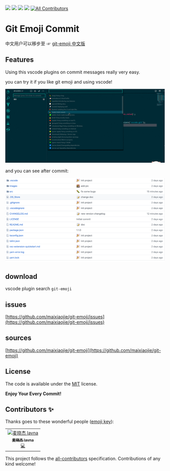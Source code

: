 [![](https://vsmarketplacebadge.apphb.com/version/maixiaojie.git-emoji.svg)](https://marketplace.visualstudio.com/items?itemName=maixiaojie.git-emoji)  [![](https://vsmarketplacebadge.apphb.com/installs/maixiaojie.git-emoji.svg)](https://marketplace.visualstudio.com/items?itemName=maixiaojie.git-emoji)  [![](https://vsmarketplacebadge.apphb.com/downloads/maixiaojie.git-emoji.svg)](https://marketplace.visualstudio.com/items?itemName=maixiaojie.git-emoji)  [![](https://vsmarketplacebadge.apphb.com/rating/maixiaojie.git-emoji.svg)](https://marketplace.visualstudio.com/items?itemName=maixiaojie.git-emoji)
[![All Contributors](https://img.shields.io/badge/all_contributors-2-orange.svg?style=flat-square)](#contributors)




# Git Emoji Commit

中文用户可以移步至 ☞ [git-emoji 中文版](https://github.com/maixiaojie/git-emoji-zh)

## Features

Using this vscode plugins on commit messages really very easy.

you can try it if you like git emoji and using vscode!


![](images/features_es.gif)

and you can see after commit:

![](images/feature_main_rs.png)

## download

vscode plugin search `git-emoji`

## issues

[https://github.com/maixiaojie/git-emoji/issues](https://github.com/maixiaojie/git-emoji/issues)

## sources

[https://github.com/maixiaojie/git-emoji](https://github.com/maixiaojie/git-emoji)

## License

The code is available under the [MIT](https://github.com/maixiaojie/git-emoji/blob/master/LICENSE) license.

**Enjoy Your Every Commit!**


## Contributors ✨

Thanks goes to these wonderful people ([emoji key](https://allcontributors.org/docs/en/emoji-key)):

<!-- ALL-CONTRIBUTORS-LIST:START - Do not remove or modify this section -->
<!-- prettier-ignore -->
<table>
  <tr>
    <td align="center"><a href="https://blog.mcust.cn/blogs/maixiaojie"><img src="https://avatars2.githubusercontent.com/u/11681287?v=4" width="100px;" alt="麦晓杰 lavna"/><br /><sub><b>麦晓杰 lavna</b></sub></a><br /><a href="https://github.com/maixiaojie/git-emoji/commits?author=maixiaojie" title="Code">💻</a></td>
    
  </tr>
</table>

<!-- ALL-CONTRIBUTORS-LIST:END -->

This project follows the [all-contributors](https://github.com/all-contributors/all-contributors) specification. Contributions of any kind welcome!
